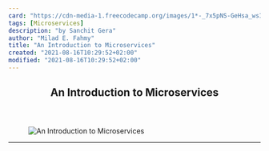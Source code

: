 ```yaml
---
card: "https://cdn-media-1.freecodecamp.org/images/1*-_7x5pNS-GeHsa_wsI_snA.jpeg"
tags: [Microservices]
description: "by Sanchit Gera"
author: "Milad E. Fahmy"
title: "An Introduction to Microservices"
created: "2021-08-16T10:29:52+02:00"
modified: "2021-08-16T10:29:52+02:00"
---
```

<div class="site-wrapper">
<main id="site-main" class="site-main outer">
<div class="inner">
<article class="post-full post tag-microservices tag-software-engineering tag-programming tag-web-development tag-devops ">
<header class="post-full-header">
<h1 class="post-full-title">An Introduction to Microservices</h1>
</header>
<figure class="post-full-image">
<picture>
<source media="(max-width: 700px)" sizes="1px" srcset="data:image/gif;base64,R0lGODlhAQABAIAAAAAAAP///yH5BAEAAAAALAAAAAABAAEAAAIBRAA7 1w">
<source media="(min-width: 701px)" sizes="(max-width: 800px) 400px,
(max-width: 1170px) 700px,
1400px" srcset="https://cdn-media-1.freecodecamp.org/images/1*-_7x5pNS-GeHsa_wsI_snA.jpeg 300w,
https://cdn-media-1.freecodecamp.org/images/1*-_7x5pNS-GeHsa_wsI_snA.jpeg 600w,
https://cdn-media-1.freecodecamp.org/images/1*-_7x5pNS-GeHsa_wsI_snA.jpeg 1000w,
https://cdn-media-1.freecodecamp.org/images/1*-_7x5pNS-GeHsa_wsI_snA.jpeg 2000w">
<img onerror="this.style.display='none'" src="https://cdn-media-1.freecodecamp.org/images/1*-_7x5pNS-GeHsa_wsI_snA.jpeg" alt="An Introduction to Microservices">
</picture>
</figure>
<section class="post-full-content">
<div class="post-content medium-migrated-article">
</div>
<hr>
</section>
</article>
</div>
</main>
</div>
<!-- Google Tag Manager (noscript) -->
<!-- End Google Tag Manager (noscript) -->

